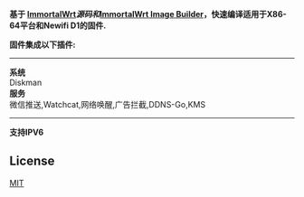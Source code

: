 **基于 [ImmortalWrt](https://github.com/immortalwrt/immortalwrt)*源码和*[ImmortalWrt Image Builder](https://github.com/1715173329/blog/issues/8)，快速编译适用于X86-64平台和Newifi D1的固件.**

**固件集成以下插件:**
*************************************************
**系统**\
Diskman\
**服务**\
微信推送,Watchcat,网络唤醒,广告拦截,DDNS-Go,KMS

*************************************************
**支持IPV6**



## License

[MIT](https://github.com/noviachen/Image-Builder/blob/main/LICENSE)
